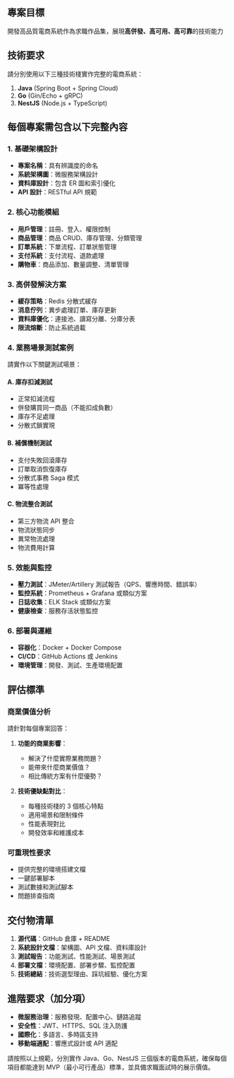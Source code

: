 ## 專案目標
開發高品質電商系統作為求職作品集，展現**高併發、高可用、高可靠**的技術能力

## 技術要求
請分別使用以下三種技術棧實作完整的電商系統：
1. **Java** (Spring Boot + Spring Cloud)
2. **Go** (Gin/Echo + gRPC)  
3. **NestJS** (Node.js + TypeScript)

## 每個專案需包含以下完整內容

### 1. 基礎架構設計
- **專案名稱**：具有辨識度的命名
- **系統架構圖**：微服務架構設計
- **資料庫設計**：包含 ER 圖和索引優化
- **API 設計**：RESTful API 規範

### 2. 核心功能模組
- **用戶管理**：註冊、登入、權限控制
- **商品管理**：商品 CRUD、庫存管理、分類管理
- **訂單系統**：下單流程、訂單狀態管理
- **支付系統**：支付流程、退款處理
- **購物車**：商品添加、數量調整、清單管理

### 3. 高併發解決方案
- **緩存策略**：Redis 分散式緩存
- **消息佇列**：異步處理訂單、庫存更新
- **資料庫優化**：連接池、讀寫分離、分庫分表
- **限流熔斷**：防止系統過載

### 4. 業務場景測試案例
請實作以下關鍵測試場景：

#### A. 庫存扣減測試
- 正常扣減流程
- 併發購買同一商品（不能扣成負數）
- 庫存不足處理
- 分散式鎖實現

#### B. 補償機制測試
- 支付失敗回滾庫存
- 訂單取消恢復庫存  
- 分散式事務 Saga 模式
- 冪等性處理

#### C. 物流整合測試
- 第三方物流 API 整合
- 物流狀態同步
- 異常物流處理
- 物流費用計算

### 5. 效能與監控
- **壓力測試**：JMeter/Artillery 測試報告（QPS、響應時間、錯誤率）
- **監控系統**：Prometheus + Grafana 或類似方案
- **日誌收集**：ELK Stack 或類似方案
- **健康檢查**：服務存活狀態監控

### 6. 部署與運維
- **容器化**：Docker + Docker Compose
- **CI/CD**：GitHub Actions 或 Jenkins
- **環境管理**：開發、測試、生產環境配置

## 評估標準

### 商業價值分析
請針對每個專案回答：
1. **功能的商業影響**：
   - 解決了什麼實際業務問題？
   - 能帶來什麼商業價值？
   - 相比傳統方案有什麼優勢？

2. **技術優缺點對比**：
   - 每種技術棧的 3 個核心特點
   - 適用場景和限制條件
   - 性能表現對比
   - 開發效率和維護成本

### 可重現性要求
- 提供完整的環境搭建文檔
- 一鍵部署腳本
- 測試數據和測試腳本
- 問題排查指南

## 交付物清單
1. **源代碼**：GitHub 倉庫 + README
2. **系統設計文檔**：架構圖、API 文檔、資料庫設計
3. **測試報告**：功能測試、性能測試、場景測試
4. **部署文檔**：環境配置、部署步驟、監控配置
5. **技術總結**：技術選型理由、踩坑經驗、優化方案

## 進階要求（加分項）
- **微服務治理**：服務發現、配置中心、鏈路追蹤
- **安全性**：JWT、HTTPS、SQL 注入防護
- **國際化**：多語言、多時區支持
- **移動端適配**：響應式設計或 API 適配

請按照以上規範，分別實作 Java、Go、NestJS 三個版本的電商系統，確保每個項目都能達到 MVP（最小可行產品）標準，並具備求職面試時的展示價值。
